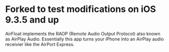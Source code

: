 # Forked to test modifications on iOS 9.3.5 and up

AirFloat implements the RAOP (Remote Audio Output Protocol) also known as AirPlay Audio. Essentially this app turns your iPhone into an AirPlay audio receivier like the AirPort Express.
